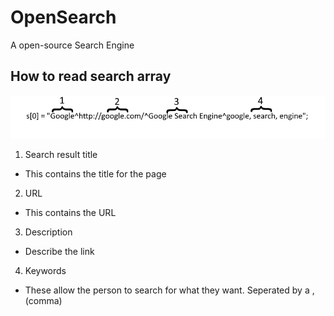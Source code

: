 # OpenSearch
A open-source Search Engine

## How to read search array

<img src="/images/HowtoRead1.png">

 1. Search result title
   * This contains the title for the page
 2. URL
   * This contains the URL
 3. Description
   * Describe the link
 4. Keywords
   * These allow the person to search for what they want. Seperated by a , (comma)